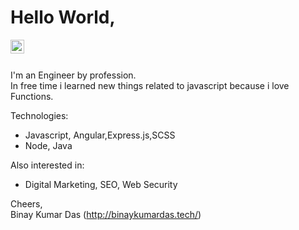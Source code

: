 # Hello World,

<a href="https://linkedin.com/in/binaykumardas">
  <img align="left" alt="Binay Kumar Das - LinkedIn" width="22px" src="https://cdn.jsdelivr.net/npm/simple-icons@v3/icons/linkedin.svg"/>
</a>
<br />
<br />

I'm an Engineer by profession.  
In free time i learned new things related to javascript because i love Functions.


Technologies:
- Javascript, Angular,Express.js,SCSS
- Node, Java

Also interested in:
- Digital Marketing, SEO, Web Security

Cheers,  
Binay Kumar Das 
(http://binaykumardas.tech/)
